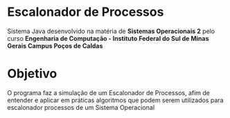 # Escalonador de Processos

Sistema Java desenvolvido na matéria de **Sistemas Operacionais 2** pelo curso **Engenharia de Computação - Instituto Federal do Sul de Minas Gerais Campus Poços de Caldas**

# Objetivo

O programa faz a simulação de um Escalonador de Processos, afim de entender e aplicar em práticas algoritmos que podem serem utilizados para escalonador processos de um Sistema Operacional
